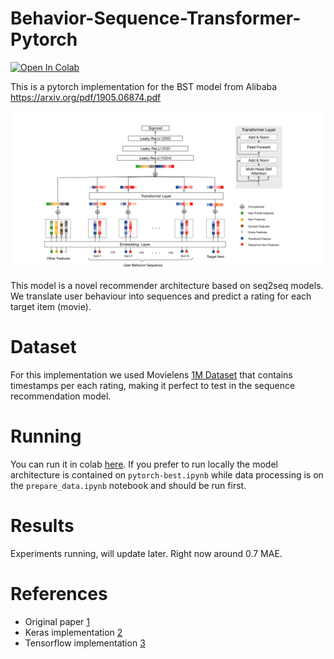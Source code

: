 # Behavior-Sequence-Transformer-Pytorch
[![Open In Colab](https://colab.research.google.com/assets/colab-badge.svg)](https://colab.research.google.com/github/jiwidi/Behavior-Sequence-Transformer-Pytorch/blob/master/colab-bst.ipynb)

This is a pytorch implementation for the BST model from Alibaba https://arxiv.org/pdf/1905.06874.pdf

![](img/bst.png "BST ARCHITECTURE")


This model is a novel recommender architecture based on seq2seq models. We translate user behaviour into sequences and predict a rating for each target item (movie).
# Dataset
For this implementation we used Movielens [1M Dataset](https://movielens.org/) that contains timestamps per each rating, making it perfect to test in the sequence recommendation model.


# Running

You can run it in colab [here](https://colab.research.google.com/github/jiwidi/Behavior-Sequence-Transformer-Pytorch/blob/master/colab-bst.ipynb). If you prefer to run locally the model architecture is contained on `pytorch-best.ipynb` while data processing is on the `prepare_data.ipynb` notebook and should be run first.

# Results
Experiments running, will update later. Right now around 0.7 MAE.

# References

* Original paper [1](https://arxiv.org/pdf/1905.06874.pdf)
* Keras implementation [2](https://keras.io/examples/structured_data/movielens_recommendations_transformers/)
* Tensorflow implementation [3](https://github.com/shenweichen/DeepCTR/blob/master/deepctr/models/bst.py)
